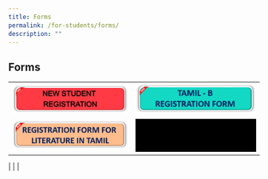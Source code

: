 ```yaml
---
title: Forms
permalink: /for-students/forms/
description: ""
---
```


## Forms

|   |   |
|---|---|
|  <a target="blank" href="https://go.gov.sg/uptlc-new-reg-2024"><img src="/images/New_Student_Registration.png"> </a> | <a target="blank" href="https://go.gov.sg/uptlc-reg-tlb-2024"><img src="/images/Tamil%20-%20B.png"> </a>  |
| <a target="blank" href="https://go.gov.sg/uptlc-reg-lit-2024"><img src="/images/REGISTRATION-FORM-FOR-LIT.png"> </a>|  <a target="blank" href="https://go.gov.sg/uptlc-htl-reg-2024"><img src="/images/forms2.gif"> </a> 

|   |   |

